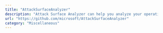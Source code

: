 ```yaml
---
title: "AttackSurfaceAnalyzer"
description: "Attack Surface Analyzer can help you analyze your operating system's security configuration for changes during software installation."
url: "https://github.com/microsoft/AttackSurfaceAnalyzer"
category: "Miscellaneous"
---
```

